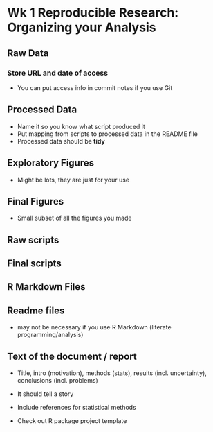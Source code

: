 # Wk 1 Reproducible Research: Organizing your Analysis
## Raw Data
### Store URL and date of access 
 * You can put access info in commit notes if you use Git
## Processed Data
* Name it so you know what script produced it
* Put mapping from scripts to processed data in the README file
* Processed data should be __tidy__
## Exploratory Figures
* Might be lots, they are just for your use
## Final Figures
* Small subset of all the figures you made
## Raw scripts

## Final scripts

## R Markdown Files

## Readme files
* may not be necessary if you use R Markdown (literate programming/analysis)

## Text of the document / report
* Title, intro (motivation), methods (stats), results (incl. uncertainty), conclusions (incl. problems)
* It should tell a story
* Include references for statistical methods

* Check out R package project template
